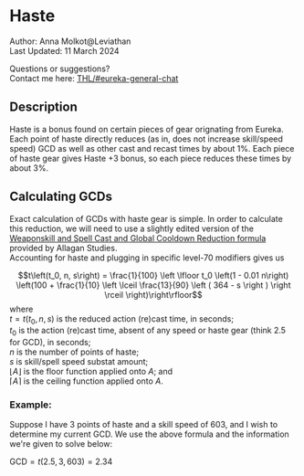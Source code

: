 # Haste

Author: Anna Molkot@Leviathan<br>
Last Updated: 11 March 2024

Questions or suggestions?<br>
Contact me here: [THL/#eureka-general-chat](https://discord.com/channels/578708223092326430/816800750147207199)


## Description

Haste is a bonus found on certain pieces of gear orignating from Eureka.  
Each point of haste directly reduces (as in, does not increase skill/speed speed) GCD as well as other cast and recast times by about 1%. 
Each piece of haste gear gives Haste +3 bonus, so each piece reduces these times by about 3%.

## Calculating GCDs

Exact calculation of GCDs with haste gear is simple.  In order to calculate this reduction, we will need to use a slightly edited version of the [Weaponskill and Spell Cast and Global Cooldown Reduction formula](https://www.akhmorning.com/allagan-studies/stats/speed/#formulae)
provided by Allagan Studies.  
Accounting for haste and plugging in specific level-70 modifiers gives us

$$t\left(t_0, n, s\right) = \frac{1}{100} \left \lfloor t_0 \left(1 - 0.01 n\right) \left(100 + \frac{1}{10} \left \lceil  \frac{13}{90} \left (  364 - s \right ) \right \rceil \right)\right\rfloor$$ where <br>
$t = t\left(t_0, n, s\right)$ 		is the reduced action (re)cast time, in seconds;<br>
$t_0$ 						is the action (re)cast time, absent of any speed or haste gear (think 2.5 for GCD), in seconds;<br>
$n$ 						is the number of points of haste;<br>
$s$ 						is skill/spell speed substat amount;<br>
$\left \lfloor A \right \rfloor$ is the floor function applied onto $A$; and<br>
$\left \lceil A \right \rceil$ is the ceiling function applied onto $A$.

### Example:

Suppose I have 3 points of haste and a skill speed of 603, and I wish to determine my current GCD.  We use the above formula and the information we're given to solve below:<br>

$\text{GCD} = t\left(2.5, 3, 603\right) = 2.34$
